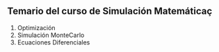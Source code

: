 ## Temario del curso de Simulación Matemáticaç

1. Optimización
2. Simulación MonteCarlo
3. Ecuaciones Diferenciales
